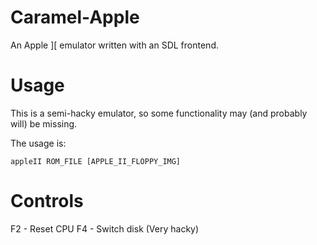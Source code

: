 # Caramel-Apple
An Apple ][ emulator written with an SDL frontend.

# Usage
This is a semi-hacky emulator, so some functionality may (and probably will) be missing.

The usage is:

`appleII ROM_FILE [APPLE_II_FLOPPY_IMG]`

# Controls
F2 - Reset CPU
F4 - Switch disk (Very hacky)
